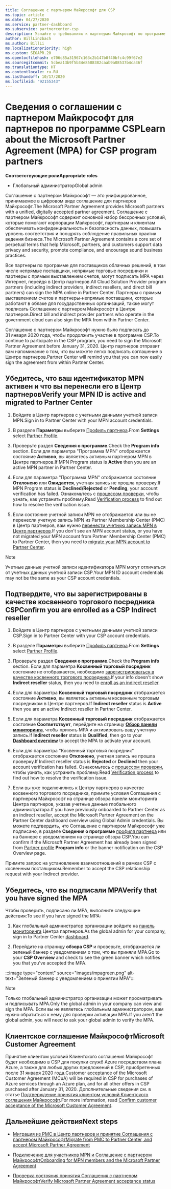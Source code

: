 ```yaml
---
title: Соглашение с партнером Майкрософт для CSP
ms.topic: article
ms.date: 04/27/2020
ms.service: partner-dashboard
ms.subservice: partnercenter-csp
description: Узнайте о требованиях к партнерам Майкрософт по программе CSP, чтобы подписать и проверить унифицированное, принимаемое в цифровом виде соглашение с партнером Майкрософт (MPA).
author: BillLinzbach
ms.author: BillLi
ms.localizationpriority: high
ms.custom: SEOAPR.20
ms.openlocfilehash: e706c85a31967c163c2b147b0f40bfc4c99f67e2
ms.sourcegitcommit: 5cbea13b9f5b34e8588382caab9a08537b4ca36f
ms.translationtype: HT
ms.contentlocale: ru-RU
ms.lasthandoff: 10/17/2020
ms.locfileid: "92155343"
---
```

# <a name="learn-about-the-microsoft-partner-agreement-mpa-for-csp-program-partners"></a><span data-ttu-id="9b545-103">Сведения о соглашении с партнером Майкрософт для партнеров по программе CSP</span><span class="sxs-lookup"><span data-stu-id="9b545-103">Learn about the Microsoft Partner Agreement (MPA) for CSP program partners</span></span>

<span data-ttu-id="9b545-104">**Соответствующие роли**</span><span class="sxs-lookup"><span data-stu-id="9b545-104">**Appropriate roles**</span></span>

- <span data-ttu-id="9b545-105">Глобальный администратор</span><span class="sxs-lookup"><span data-stu-id="9b545-105">Global admin</span></span>

<span data-ttu-id="9b545-106">Соглашение с партнером Майкрософт — это унифицированное, принимаемое в цифровом виде соглашение для партнеров Майкрософт.</span><span class="sxs-lookup"><span data-stu-id="9b545-106">The Microsoft Partner Agreement provides Microsoft partners with a unified, digitally accepted partner agreement.</span></span> <span data-ttu-id="9b545-107">Соглашение с партнером Майкрософт содержит основной набор бессрочных условий, которые помогают корпорации Майкрософт, партнерам и клиентам обеспечивать конфиденциальность и безопасность данных, повышать уровень соответствия и поощрять соблюдение правильных практик ведения бизнеса.</span><span class="sxs-lookup"><span data-stu-id="9b545-107">The Microsoft Partner Agreement contains a core set of perpetual terms that help Microsoft, partners, and customers support data privacy and security, promote compliance, and encourage sound business practices.</span></span>

<span data-ttu-id="9b545-108">Все партнеры по программе для поставщиков облачных решений, в том числе непрямые поставщики, непрямые торговые посредники и партнеры с прямым выставлением счетов, могут подписать MPA через Интернет, перейдя в Центр партнеров.</span><span class="sxs-lookup"><span data-stu-id="9b545-108">All Cloud Solution Provider program partners (including indirect providers, indirect resellers, and direct bill partners) can sign the MPA online in Partner Center.</span></span> <span data-ttu-id="9b545-109">Партнеры с прямым выставлением счетов и партнеры-непрямые поставщики, которые работают в облаке для государственных организаций, также могут подписать Соглашение с партнером Майкрософт в Центре партнеров.</span><span class="sxs-lookup"><span data-stu-id="9b545-109">Direct bill and indirect provider partners who operate in the government cloud can also sign the MPA from within Partner Center.</span></span>

<span data-ttu-id="9b545-110">Соглашение с партнером Майкрософт нужно было подписать до 31 января 2020 года, чтобы продолжить участие в программе CSP.</span><span class="sxs-lookup"><span data-stu-id="9b545-110">To continue to participate in the CSP program, you need to sign the Microsoft Partner Agreement before January 31, 2020.</span></span> <span data-ttu-id="9b545-111">Центр партнеров отправит вам напоминание о том, что вы можете легко подписать соглашение в Центре партнеров.</span><span class="sxs-lookup"><span data-stu-id="9b545-111">Partner Center will remind you that you can now easily sign the agreement from within Partner Center.</span></span>

## <a name="verify-your-mpn-id-is-active-and-migrated-to-partner-center"></a><span data-ttu-id="9b545-112">Убедитесь, что ваш идентификатор MPN активен и что вы перенесли его в Центр партнеров</span><span class="sxs-lookup"><span data-stu-id="9b545-112">Verify your MPN ID is active and migrated to Partner Center</span></span>

1. <span data-ttu-id="9b545-113">Войдите в Центр партнеров с учетными данными учетной записи MPN.</span><span class="sxs-lookup"><span data-stu-id="9b545-113">Sign in to Partner Center with your MPN account credentials.</span></span>
 
1. <span data-ttu-id="9b545-114">В разделе **Параметры** выберите [Профиль партнера](https://partner.microsoft.com/pcv/accountsettings/connectedpartnerprofile).</span><span class="sxs-lookup"><span data-stu-id="9b545-114">From **Settings** select [Partner Profile](https://partner.microsoft.com/pcv/accountsettings/connectedpartnerprofile).</span></span>

1. <span data-ttu-id="9b545-115">Проверьте раздел **Сведения о программе**.</span><span class="sxs-lookup"><span data-stu-id="9b545-115">Check the **Program info** section.</span></span> <span data-ttu-id="9b545-116">Если для параметра "Программа MPN" отображается состояние **Активно**, вы являетесь активным партнером MPN в Центре партнеров.</span><span class="sxs-lookup"><span data-stu-id="9b545-116">If MPN Program status is **Active** then you are an active MPN partner in Partner Center.</span></span>
 
1. <span data-ttu-id="9b545-117">Если для параметра "Программа MPN" отображается состояние **Отклонено** или **Ожидается**, учетная запись не прошла проверку.</span><span class="sxs-lookup"><span data-stu-id="9b545-117">If MPN Program status is **Declined/Rejected** or **Pending**, your account verification has failed.</span></span> <span data-ttu-id="9b545-118">Ознакомьтесь с [процессом проверки](verification-responses.md), чтобы узнать, как устранить проблему.</span><span class="sxs-lookup"><span data-stu-id="9b545-118">Read [Verification process](verification-responses.md) to find out how to resolve the verification issue.</span></span>

1. <span data-ttu-id="9b545-119">Если состояние учетной записи MPN не отображается или вы не перенесли учетную запись MPN из Partner Membership Center (PMC) в Центр партнеров, вам нужно [перенести учетную запись MPN в Центр партнеров](move-pmc-pc-map.md).</span><span class="sxs-lookup"><span data-stu-id="9b545-119">If you don't see an MPN account status, or you have not migrated your MPN account from Partner Membership Center (PMC) to Partner Center, then you need to [migrate your MPN account to Partner Center](move-pmc-pc-map.md).</span></span>

>[!NOTE]
><span data-ttu-id="9b545-120">Учетные данные учетной записи идентификатора MPN могут отличаться от учетных данных учетной записи CSP.</span><span class="sxs-lookup"><span data-stu-id="9b545-120">Your MPN ID account credentials may not be the same as your CSP account credentials.</span></span>

## <a name="confirm-you-are-enrolled-as-a-csp-indirect-reseller"></a><span data-ttu-id="9b545-121">Подтвердите, что вы зарегистрированы в качестве косвенного торгового посредника CSP</span><span class="sxs-lookup"><span data-stu-id="9b545-121">Confirm you are enrolled as a CSP Indirect reseller</span></span>

1. <span data-ttu-id="9b545-122">Войдите в Центр партнеров с учетными данными учетной записи CSP.</span><span class="sxs-lookup"><span data-stu-id="9b545-122">Sign in to Partner Center with your CSP account credentials.</span></span>

1. <span data-ttu-id="9b545-123">В разделе **Параметры** выберите [Профиль партнера](https://partner.microsoft.com/pcv/accountsettings/partnerprofile).</span><span class="sxs-lookup"><span data-stu-id="9b545-123">From **Settings** select [Partner Profile](https://partner.microsoft.com/pcv/accountsettings/partnerprofile).</span></span>

1. <span data-ttu-id="9b545-124">Проверьте раздел **Сведения о программе**.</span><span class="sxs-lookup"><span data-stu-id="9b545-124">Check the **Program info** section.</span></span> <span data-ttu-id="9b545-125">Если для параметра **Косвенный торговый посредник** состояние не отображается, необходимо [зарегистрироваться в качестве косвенного торгового посредника](https://partner.microsoft.com/cloud-solution-provider/whats-required).</span><span class="sxs-lookup"><span data-stu-id="9b545-125">If your info doesn't show **Indirect reseller** status, then you need to [enroll as an indirect reseller](https://partner.microsoft.com/cloud-solution-provider/whats-required).</span></span>

1. <span data-ttu-id="9b545-126">Если для параметра **Косвенный торговый посредник** отображается состояние **Активно**, вы являетесь активным косвенным торговым посредником в Центре партнеров.</span><span class="sxs-lookup"><span data-stu-id="9b545-126">If  **Indirect reseller** status is **Active** then you are an active Indirect reseller in Partner Center.</span></span>
 
4. <span data-ttu-id="9b545-127">Если для параметра **Косвенный торговый посредник** отображается состояние **Соответствует**, перейдите на страницу [**Обзор панели мониторинга**](https://partner.microsoft.com/pcv/dashboard/overview), чтобы принять MPA и активировать вашу учетную запись.</span><span class="sxs-lookup"><span data-stu-id="9b545-127">If  **Indirect reseller** status is **Qualified**, then go to your [**Dashboard overview**](https://partner.microsoft.com/pcv/dashboard/overview) to accept the MPA to activate your account.</span></span>
 
1. <span data-ttu-id="9b545-128">Если для параметра "Косвенный торговый посредник" отображается состояние **Отклонено**, учетная запись не прошла проверку.</span><span class="sxs-lookup"><span data-stu-id="9b545-128">If Indirect reseller status is **Rejected** or **Declined** then your account verification has failed.</span></span> <span data-ttu-id="9b545-129">Ознакомьтесь с [процессом проверки](verification-responses.md), чтобы узнать, как устранить проблему.</span><span class="sxs-lookup"><span data-stu-id="9b545-129">Read [Verification process](verification-responses.md) to find out how to resolve the verification issue.</span></span>

1. <span data-ttu-id="9b545-130">Если вы уже подключились к Центру партнеров в качестве косвенного торгового посредника, примите условия Соглашения с партнером Майкрософт на странице обзора панели мониторинга Центра партнеров, указав учетные данные глобального администратора.</span><span class="sxs-lookup"><span data-stu-id="9b545-130">If you have previously onboarded to Partner Center as an indirect reseller, accept the Microsoft Partner Agreement on the Partner Center dashboard overview using Global Admin credentials.</span></span> <span data-ttu-id="9b545-131">Вы можете подтвердить, что Соглашение с партнером Майкрософт уже подписано, в разделе **Сведения о программе** [профиля партнера](https://partner.microsoft.com/pcv/accountsettings/partnerprofile) или на баннере с уведомлением на странице обзора CSP.</span><span class="sxs-lookup"><span data-stu-id="9b545-131">You can confirm if the Microsoft Partner Agreement has already been signed from [Partner profile](https://partner.microsoft.com/pcv/accountsettings/partnerprofile) **Program info** or the banner notification on the CSP Overview page.</span></span>

<span data-ttu-id="9b545-132">Примите запрос на установление взаимоотношений в рамках CSP с косвенным поставщиком.</span><span class="sxs-lookup"><span data-stu-id="9b545-132">Remember to accept the CSP relationship request with your Indirect provider.</span></span>

## <a name="verify-that-you-have-signed-the-mpa"></a><span data-ttu-id="9b545-133">Убедитесь, что вы подписали MPA</span><span class="sxs-lookup"><span data-stu-id="9b545-133">Verify that you have signed the MPA</span></span>

<span data-ttu-id="9b545-134">Чтобы проверить, подписано ли MPA, выполните следующие действия:</span><span class="sxs-lookup"><span data-stu-id="9b545-134">To see if you have signed the MPA:</span></span>

1. <span data-ttu-id="9b545-135">Как глобальный администратор организации войдите на [панель мониторинга](https://partner.microsoft.com/dashboard/home) Центра партнеров.</span><span class="sxs-lookup"><span data-stu-id="9b545-135">As the global admin for your company, sign in to Partner Center [dashboard](https://partner.microsoft.com/dashboard/home).</span></span>

2. <span data-ttu-id="9b545-136">Перейдите на страницу **обзора CSP** и проверьте, отображается ли зеленый баннер с уведомлением о том, что вы приняли MPA.</span><span class="sxs-lookup"><span data-stu-id="9b545-136">Go to your **CSP Overview** and check to see the green banner which notifies you that you've accepted the MPA.</span></span>
 
:::image type="content" source="images/mpagreen.png" alt-text="Зеленый баннер с уведомлением о принятии MPA":::

>[!NOTE]
><span data-ttu-id="9b545-138">Только глобальный администратор организации может просматривать и подписывать MPA.</span><span class="sxs-lookup"><span data-stu-id="9b545-138">Only the global admin in your company can view and sign the MPA.</span></span> <span data-ttu-id="9b545-139">Если вы не являетесь глобальным администратором, вам нужно обратиться к нему для проверки активации MPA.</span><span class="sxs-lookup"><span data-stu-id="9b545-139">If you aren't the global admin, you will need to ask your global admin to verify the MPA.</span></span>

## <a name="microsoft-customer-agreement"></a><span data-ttu-id="9b545-140">Клиентское соглашение Майкрософт</span><span class="sxs-lookup"><span data-stu-id="9b545-140">Microsoft Customer Agreement</span></span>

<span data-ttu-id="9b545-141">Принятие клиентом условий Клиентского соглашения Майкрософт будет необходимо в CSP для покупки служб Azure посредством плана Azure, а также для любых других предложений в CSP, приобретенных после 31 января 2020 года.</span><span class="sxs-lookup"><span data-stu-id="9b545-141">Customer acceptance of the Microsoft Customer Agreement (MCuA) will be required in CSP for purchases of Azure services through an Azure plan, and for all other offers in CSP purchased after January 31, 2020.</span></span> <span data-ttu-id="9b545-142">Дополнительные сведения см. в статье [Подтверждение принятия клиентом условий Клиентского соглашения Майкрософт](confirm-customer-agreement.md).</span><span class="sxs-lookup"><span data-stu-id="9b545-142">For more information, read [Confirm customer acceptance of the Microsoft Customer Agreement](confirm-customer-agreement.md).</span></span>

## <a name="next-steps"></a><span data-ttu-id="9b545-143">Дальнейшие действия</span><span class="sxs-lookup"><span data-stu-id="9b545-143">Next steps</span></span>

- [<span data-ttu-id="9b545-144">Миграция из PMC в Центр партнеров и принятие Соглашения с партнером Майкрософт</span><span class="sxs-lookup"><span data-stu-id="9b545-144">Migrate from PMC to Partner Center, and accept Microsoft Partner Agreement</span></span>](https://assetsprod.microsoft.com/mpn/migrate-pmc-pc-mpa-guide.pptx)

- [<span data-ttu-id="9b545-145">Подключение для участников MPN и Соглашение с партнером Майкрософт</span><span class="sxs-lookup"><span data-stu-id="9b545-145">Onboarding for MPN members and the Microsoft Partner Agreement</span></span>](https://assetsprod.microsoft.com/mpn/onboard-pc-csp-mpn-mpa-guide.pptx)

- [<span data-ttu-id="9b545-146">Проверка состояния принятия Соглашения с партнером Майкрософт</span><span class="sxs-lookup"><span data-stu-id="9b545-146">Verify Microsoft Partner Agreement acceptance status</span></span>](https://assetsprod.microsoft.com/mpn/verify-mpa-acceptance-status.pptx)
